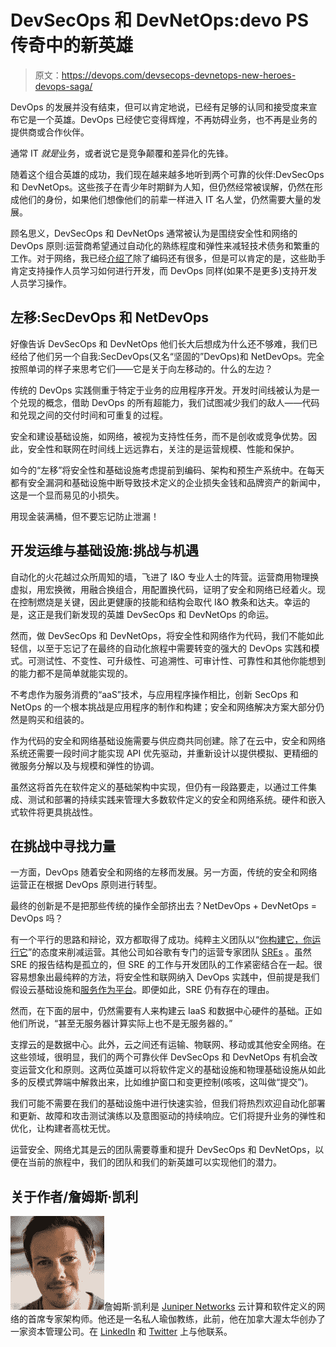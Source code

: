 # DevSecOps 和 DevNetOps:devo PS 传奇中的新英雄

> 原文：<https://devops.com/devsecops-devnetops-new-heroes-devops-saga/>

DevOps 的发展并没有结束，但可以肯定地说，已经有足够的认同和接受度来宣布它是一个英雄。DevOps 已经使它变得辉煌，不再妨碍业务，也不再是业务的提供商或合作伙伴。

通常 IT *就是*业务，或者说它是竞争颠覆和差异化的先锋。

随着这个组合英雄的成功，我们现在越来越多地听到两个可靠的伙伴:DevSecOps 和 DevNetOps。这些孩子在青少年时期鲜为人知，但仍然经常被误解，仍然在形成他们的身份，如果他们想像他们的前辈一样进入 IT 名人堂，仍然需要大量的发展。

顾名思义，DevSecOps 和 DevNetOps 通常被认为是围绕安全性和网络的 DevOps 原则:运营商希望通过自动化的熟练程度和弹性来减轻技术债务和繁重的工作。对于网络，我已经[介绍了](https://thenewstack.io/end-network-automation-know-feel-fine/)除了编码还有很多，但是可以肯定的是，这些助手肯定支持操作人员学习如何进行开发，而 DevOps 同样(如果不是更多)支持开发人员学习操作。

## **左移:SecDevOps 和 NetDevOps**

好像告诉 DevSecOps 和 DevNetOps 他们长大后想成为什么还不够难，我们已经给了他们另一个自我:SecDevOps(又名“坚固的”DevOps)和 NetDevOps。完全按照单词的样子来思考它们——它是关于向左移动的。什么的左边？

传统的 DevOps 实践侧重于特定于业务的应用程序开发。开发时间线被认为是一个兑现的概念，借助 DevOps 的所有超能力，我们试图减少我们的敌人——代码和兑现之间的交付时间和可重复的过程。

安全和建设基础设施，如网络，被视为支持性任务，而不是创收或竞争优势。因此，安全性和联网在时间线上远远靠右，关注的是运营规模、性能和保护。

如今的“左移”将安全性和基础设施考虑提前到编码、架构和预生产系统中。在每天都有安全漏洞和基础设施中断导致技术定义的企业损失金钱和品牌资产的新闻中，这是一个显而易见的小损失。

用现金装满桶，但不要忘记防止泄漏！

## **开发运维与基础设施:挑战与机遇**

自动化的火花越过众所周知的墙，飞进了 I&O 专业人士的阵营。运营商用物理换虚拟，用宏换微，用融合换组合，用配置换代码，证明了安全和网络已经着火。现在控制燃烧是关键，因此更健康的技能和结构会取代 I&O 教条和达夫。幸运的是，这正是我们新发现的英雄 DevSecOps 和 DevNetOps 的命运。

然而，做 DevSecOps 和 DevNetOps，将安全性和网络作为代码，我们不能如此轻信，以至于忘记了在最终的自动化旅程中需要转变的强大的 DevOps 实践和模式。可测试性、不变性、可升级性、可追溯性、可审计性、可靠性和其他你能想到的能力都不是简单就能实现的。

不考虑作为服务消费的“aaS”技术，与应用程序操作相比，创新 SecOps 和 NetOps 的一个根本挑战是应用程序的制作和构建；安全和网络解决方案大部分仍然是购买和组装的。

作为代码的安全和网络基础设施需要与供应商共同创建。除了在云中，安全和网络系统还需要一段时间才能实现 API 优先驱动，并重新设计以提供模拟、更精细的微服务分解以及与规模和弹性的协调。

虽然这将首先在软件定义的基础架构中实现，但仍有一段路要走，以通过工件集成、测试和部署的持续实践来管理大多数软件定义的安全和网络系统。硬件和嵌入式软件将更具挑战性。

## **在挑战中寻找力量**

一方面，DevOps 随着安全和网络的左移而发展。另一方面，传统的安全和网络运营正在根据 DevOps 原则进行转型。

最终的创新是不是把那些传统的操作全部挤出去？NetDevOps + DevNetOps = DevOps 吗？

有一个平行的思路和辩论，双方都取得了成功。纯粹主义团队以“[你构建它，你运行它](https://www.safaribooksonline.com/library/view/programming-amazon-ec2/9781449303617/ch01s03.html)”的态度来削减运营。其他公司如谷歌有专门的运营专家团队 [SREs](https://landing.google.com/sre/book.html) 。虽然 SRE 的报告结构是孤立的，但 SRE 的工作与开发团队的工作紧密结合在一起。很容易想象出最纯粹的方法，将安全性和联网纳入 DevOps 实践中，但前提是我们假设云基础设施和[服务作为平台](http://cloudscaling.com/blog/cloud-computing/aas-backwards-services-as-a-platform/)。即便如此，SRE 仍有存在的理由。

然而，在下面的层中，仍然需要有人来构建云 IaaS 和数据中心硬件的基础。正如他们所说，“甚至无服务器计算实际上也不是无服务器的。”

支撑云的是数据中心。此外，云之间还有运输、物联网、移动或其他安全网络。在这些领域，很明显，我们的两个可靠伙伴 DevSecOps 和 DevNetOps 有机会改变运营文化和原则。这两位英雄可以将软件定义的基础设施和物理基础设施从如此多的反模式弊端中解救出来，比如维护窗口和变更控制(咳咳，这叫做“提交”)。

我们可能不需要在我们的基础设施中进行快速实验，但我们将热烈欢迎自动化部署和更新、故障和攻击测试演练以及意图驱动的持续响应。它们将提升业务的弹性和优化，让构建者高枕无忧。

运营安全、网络尤其是云的团队需要尊重和提升 DevSecOps 和 DevNetOps，以便在当前的旅程中，我们的团队和我们的新英雄可以实现他们的潜力。

## 关于**作者/詹姆斯·凯利**

![](img/bdd91b3e1f1e66b107c267f7777762f9.png)詹姆斯·凯利是 [Juniper Networks](https://www.juniper.net/us/en/) 云计算和软件定义的网络的首席专家架构师。他还是一名私人瑜伽教练，此前，他在加拿大渥太华创办了一家资本管理公司。在 [LinkedIn](https://www.linkedin.com/in/jamesakelly) 和 [Twitter](https://twitter.com/jameskellynet) 上与他联系。